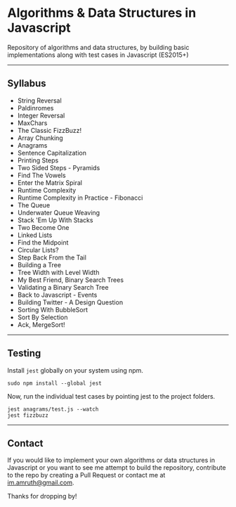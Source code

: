 # Algorithms & Data Structures in Javascript

Repository of algorithms and data structures, by building basic implementations along with test cases in Javascript (ES2015+)

---

## Syllabus

* String Reversal
* Paldinromes
* Integer Reversal
* MaxChars
* The Classic FizzBuzz!
* Array Chunking
* Anagrams
* Sentence Capitalization
* Printing Steps
* Two Sided Steps - Pyramids
* Find The Vowels
* Enter the Matrix Spiral
* Runtime Complexity
* Runtime Complexity in Practice - Fibonacci
* The Queue
* Underwater Queue Weaving
* Stack 'Em Up With Stacks
* Two Become One
* Linked Lists
* Find the Midpoint
* Circular Lists?
* Step Back From the Tail
* Building a Tree
* Tree Width with Level Width
* My Best Friend, Binary Search Trees
* Validating a Binary Search Tree
* Back to Javascript - Events
* Building Twitter - A Design Question
* Sorting With BubbleSort
* Sort By Selection
* Ack, MergeSort!

----

## Testing

Install `jest` globally on your system using npm.

```shell
sudo npm install --global jest
```

Now, run the individual test cases by pointing jest to the project folders.

```shell
jest anagrams/test.js --watch
jest fizzbuzz
```

---

## Contact

If you would like to implement your own algorithms or data structures in Javascript or you want to see me attempt to build the repository, contribute to the repo by creating a Pull Request or contact me at im.amruth@gmail.com.

Thanks for dropping by!